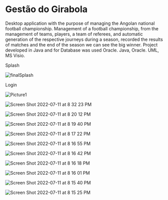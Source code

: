 # Gestão do Girabola

Desktop application with the purpose of managing the Angolan national football championship.
Management of a football championship, from the management of teams, players, a team of referees, and automatic generation of the respective journeys during a season, recorded the results of matches and the end of the season we can see the big winner.
Project developed in Java and for Database was used Oracle.
Java, Oracle. UML, MS Visio.

Splash

![finalSplash](https://user-images.githubusercontent.com/82730685/160912337-887174e2-f873-469f-b473-05f234b2e194.png)


Login

![Picture1](https://user-images.githubusercontent.com/82730685/160912687-49743abd-b815-48bc-8ed4-40d2a93b56c2.png)

![Screen Shot 2022-07-11 at 8 32 23 PM](https://user-images.githubusercontent.com/82730685/178471720-d40abc7f-209c-472d-bf43-0cae9159a2a7.png)

![Screen Shot 2022-07-11 at 8 20 12 PM](https://user-images.githubusercontent.com/82730685/178471742-9ce66c5b-c533-4688-b2dd-3369252a82ac.png)

![Screen Shot 2022-07-11 at 8 19 40 PM](https://user-images.githubusercontent.com/82730685/178471750-09b417e5-6c95-4700-9771-b1df058ca3ee.png)

![Screen Shot 2022-07-11 at 8 17 22 PM](https://user-images.githubusercontent.com/82730685/178471757-f5c31c70-aa78-404d-896e-90a9f87134a3.png)

![Screen Shot 2022-07-11 at 8 16 55 PM](https://user-images.githubusercontent.com/82730685/178471762-f2366148-d605-4954-a0f0-8ee8ff1e5ec0.png)

![Screen Shot 2022-07-11 at 8 16 42 PM](https://user-images.githubusercontent.com/82730685/178471764-17e9bb32-64c4-4cfd-95aa-03470c9a70b1.png)

![Screen Shot 2022-07-11 at 8 16 18 PM](https://user-images.githubusercontent.com/82730685/178471766-e44aee19-0c3d-4a7d-96ce-c125301608bc.png)

![Screen Shot 2022-07-11 at 8 16 01 PM](https://user-images.githubusercontent.com/82730685/178471769-272ab7d8-4509-46ab-ae03-af5f3ce7e707.png)

![Screen Shot 2022-07-11 at 8 15 40 PM](https://user-images.githubusercontent.com/82730685/178471772-2449e32b-9e78-42e1-86dc-3ea170d93072.png)

![Screen Shot 2022-07-11 at 8 15 25 PM](https://user-images.githubusercontent.com/82730685/178471773-7da3c6f7-cfab-4d0c-b2f3-42113502ea16.png)
